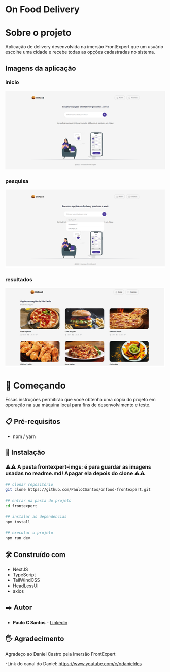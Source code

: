 # On Food Delivery

# Sobre o projeto

Aplicação de delivery desenvolvida na imersão FrontExpert que um usuário escolhe uma cidade e recebe todas as opções cadastradas no sistema. 

## Imagens da aplicação

### inicio

![OF-inicio](frontexpert-imgs/OnFood-inicio.png)

### pesquisa

![OF-pesquisa](frontexpert-imgs/OnFood-pesquisa.png)

### resultados

![OF-resultados](frontexpert-imgs/OnFood-resultado.png)

# 🚀 Começando

Essas instruções permitirão que você obtenha uma cópia do projeto em operação na sua máquina local para fins de desenvolvimento e teste.

## 📋 Pré-requisitos

- npm / yarn

## 🔧 Instalação
### :warning::warning: **A pasta frontexpert-imgs**: é para guardar as imagens usadas no readme.md! Apagar ela depois do clone :warning::warning:
``` bash
## clonar repositório
git clone https://github.com/PauloCSantos/onfood-frontexpert.git

## entrar na pasta do projeto
cd frontexpert

## instalar as dependencias
npm install

## executar o projeto
npm run dev
```

## 🛠️ Construído com

- NextJS  
- TypeScript
- TailWindCSS 
- HeadLessUI
- axios

## ✒️ Autor

* **Paulo C Santos** - [Linkedin](https://www.linkedin.com/in/paulocsantos1995/)

## 🖐️ Agradecimento

Agradeço ao Daniel Castro pela Imersão FrontExpert

-Link do canal do Daniel: https://www.youtube.com/c/odanieldcs
